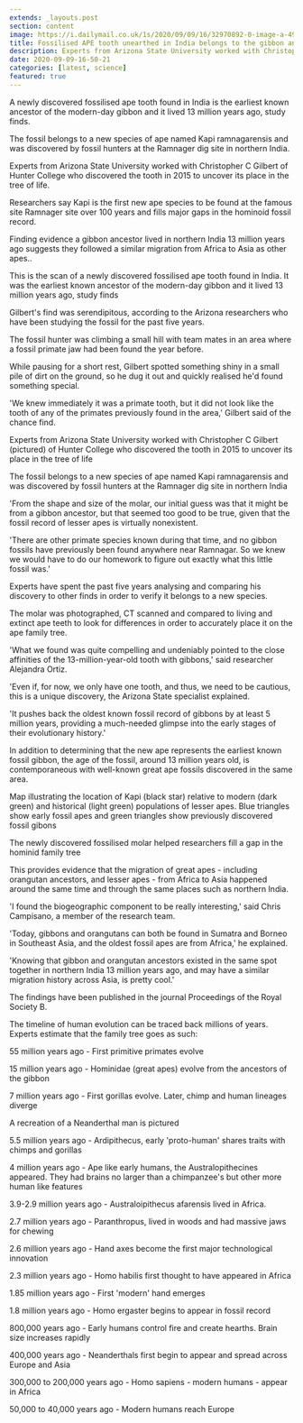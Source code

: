 ```yaml
---
extends: _layouts.post
section: content
image: https://i.dailymail.co.uk/1s/2020/09/09/16/32970892-0-image-a-49_1599666199079.jpg 
title: Fossilised APE tooth unearthed in India belongs to the gibbon ancestor 
description: Experts from Arizona State University worked with Christopher C Gilbert of Hunter College who discovered the tooth in 2015 to uncover its place in the tree of life. 
date: 2020-09-09-16-50-21 
categories: [latest, science] 
featured: true 
--- 
```

A newly discovered fossilised ape tooth found in India is the earliest known ancestor of the modern-day gibbon and it lived 13 million years ago, study finds. 

The fossil belongs to a new species of ape named Kapi ramnagarensis and was discovered by fossil hunters at the Ramnager dig site in northern India.

Experts from Arizona State University worked with Christopher C Gilbert of Hunter College who discovered the tooth in 2015 to uncover its place in the tree of life.

Researchers say Kapi is the first new ape species to be found at the famous site Ramnager site over 100 years and fills major gaps in the hominoid fossil record.

Finding evidence a gibbon ancestor lived in northern India 13 million years ago suggests they followed a similar migration from Africa to Asia as other apes..    

This is the scan of a newly discovered fossilised ape tooth found in India. It was the earliest known ancestor of the modern-day gibbon and it lived 13 million years ago, study finds

Gilbert's find was serendipitous, according to the Arizona researchers who have been studying the fossil for the past five years. 

The fossil hunter was climbing a small hill with team mates in an area where a fossil primate jaw had been found the year before. 

While pausing for a short rest, Gilbert spotted something shiny in a small pile of dirt on the ground, so he dug it out and quickly realised he'd found something special.

'We knew immediately it was a primate tooth, but it did not look like the tooth of any of the primates previously found in the area,' Gilbert said of the chance find. 

Experts from Arizona State University worked with Christopher C Gilbert (pictured) of Hunter College who discovered the tooth in 2015 to uncover its place in the tree of life

The fossil belongs to a new species of ape named Kapi ramnagarensis and was discovered by fossil hunters at the Ramnager dig site in northern India

'From the shape and size of the molar, our initial guess was that it might be from a gibbon ancestor, but that seemed too good to be true, given that the fossil record of lesser apes is virtually nonexistent. 

'There are other primate species known during that time, and no gibbon fossils have previously been found anywhere near Ramnagar. So we knew we would have to do our homework to figure out exactly what this little fossil was.'

Experts have spent the past five years analysing and comparing his discovery to other finds in order to verify it belongs to a new species.

The molar was photographed, CT scanned and compared to living and extinct ape teeth to look for differences in order to accurately place it on the ape family tree. 

'What we found was quite compelling and undeniably pointed to the close affinities of the 13-million-year-old tooth with gibbons,' said researcher Alejandra Ortiz.

'Even if, for now, we only have one tooth, and thus, we need to be cautious, this is a unique discovery, the Arizona State specialist explained.

'It pushes back the oldest known fossil record of gibbons by at least 5 million years, providing a much-needed glimpse into the early stages of their evolutionary history.'

In addition to determining that the new ape represents the earliest known fossil gibbon, the age of the fossil, around 13 million years old, is contemporaneous with well-known great ape fossils discovered in the same area.

Map illustrating the location of Kapi (black star) relative to modern (dark green) and historical (light green) populations of lesser apes. Blue triangles show early fossil apes and green triangles show previously discovered fossil gibons

The newly discovered fossilised molar helped researchers fill a gap in the hominid family tree

This provides evidence that the migration of great apes - including orangutan ancestors, and lesser apes - from Africa to Asia happened around the same time and through the same places such as northern India.

'I found the biogeographic component to be really interesting,' said Chris Campisano, a member of the research team.

'Today, gibbons and orangutans can both be found in Sumatra and Borneo in Southeast Asia, and the oldest fossil apes are from Africa,' he explained.

'Knowing that gibbon and orangutan ancestors existed in the same spot together in northern India 13 million years ago, and may have a similar migration history across Asia, is pretty cool.'

The findings have been published in the journal Proceedings of the Royal Society B. 

The timeline of human evolution can be traced back millions of years. Experts estimate that the family tree goes as such:

55 million years ago - First primitive primates evolve

15 million years ago - Hominidae (great apes) evolve from the ancestors of the gibbon

7 million years ago - First gorillas evolve. Later, chimp and human lineages diverge

A recreation of a Neanderthal man is pictured 

5.5 million years ago - Ardipithecus, early 'proto-human' shares traits with chimps and gorillas

4 million years ago - Ape like early humans, the Australopithecines appeared. They had brains no larger than a chimpanzee's but other more human like features 

3.9-2.9 million years ago - Australoipithecus afarensis lived in Africa.  

2.7 million years ago - Paranthropus, lived in woods and had massive jaws for chewing  

2.6 million years ago - Hand axes become the first major technological innovation 

2.3 million years ago - Homo habilis first thought to have appeared in Africa

1.85 million years ago - First 'modern' hand emerges 



1.8 million years ago - Homo ergaster begins to appear in fossil record 

800,000 years ago - Early humans control fire and create hearths. Brain size increases rapidly

400,000 years ago - Neanderthals first begin to appear and spread across Europe and Asia

300,000 to 200,000 years ago - Homo sapiens - modern humans - appear in Africa

50,000 to 40,000 years ago - Modern humans reach Europe 

